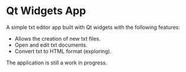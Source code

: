 # Qt Widgets App

A simple txt editor app built with Qt widgets with the following features:
- Allows the creation of new txt files.
- Open and edit txt documents.
- Convert txt to HTML format (exploring).

The application is still a work in progress.

